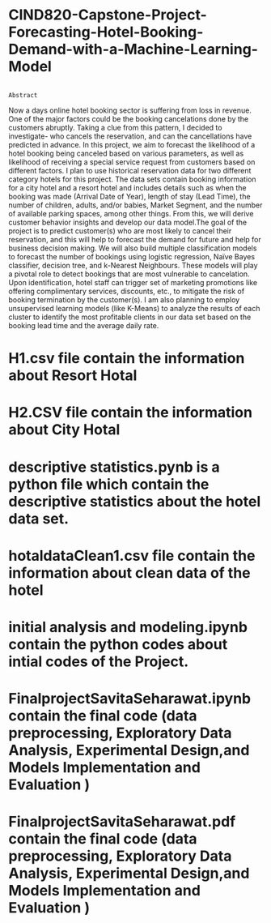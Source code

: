 # CIND820-Capstone-Project-Forecasting-Hotel-Booking-Demand-with-a-Machine-Learning-Model
                                                                         Abstract
Now a days online hotel booking sector is suffering from loss in revenue. One of the major factors could be the booking cancelations done by the customers abruptly. Taking a clue from this pattern, I decided to investigate- who cancels the reservation, and can the cancellations have predicted in advance. In this project, we aim to forecast the likelihood of a hotel booking being canceled based on various parameters, as well as likelihood of receiving a special service request from customers based on different factors. I plan to use historical reservation data for two different category hotels for this project. The data sets contain booking information for a city hotel and a resort hotel and includes details such as when the booking was made (Arrival Date of Year), length of stay (Lead Time), the number of children, adults, and/or babies, Market Segment, and the number of available parking spaces, among other things. From this, we will derive customer behavior insights and develop our data model.The goal of the project is to predict customer(s) who are most likely to cancel their reservation, and this will help to forecast the demand for future and help for business decision making. We will also build multiple classification models to forecast the number of bookings using logistic regression, Naïve Bayes classifier, decision tree, and k-Nearest Neighbours. These models will play a pivotal role to detect bookings that are most vulnerable to cancelation. Upon identification, hotel staff can trigger set of marketing promotions like offering complimentary services, discounts, etc., to mitigate the risk of booking termination by the customer(s). I am also planning to employ unsupervised learning models (like K-Means) to analyze the results of each cluster to identify the most profitable clients in our data set based on the booking lead time and the average daily rate.
# H1.csv file contain the information about Resort Hotal
# H2.CSV file contain the information about City Hotal
# descriptive statistics.pynb  is a python file which contain the descriptive statistics about  the hotel data set.
# hotaldataClean1.csv file contain the information about clean data of the hotel
# initial analysis and modeling.ipynb contain the python codes about intial codes of the Project.
# FinalprojectSavitaSeharawat.ipynb contain the final code (data preprocessing, Exploratory Data Analysis, Experimental Design,and Models Implementation and Evaluation )
# FinalprojectSavitaSeharawat.pdf contain the final code (data preprocessing, Exploratory Data Analysis, Experimental Design,and Models Implementation and Evaluation )
